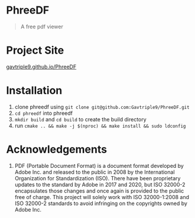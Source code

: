 # PhreeDF

> A free pdf viewer

# Project Site

[gavtriple9.github.io/PhreeDF](https://gavtriple9.github.io/PhreeDF/)

# Installation

1. clone phreedf using `git clone git@github.com:Gavtriple9/PhreeDF.git`
2. `cd phreedf` into phreedf
3. `mkdir build` and `cd build` to create the build directory
4. run `cmake .. && make -j $(nproc) && make install && sudo ldconfig`

# Acknowledgements

1. PDF (Portable Document Format) is a document format developed by Adobe Inc. and released to the public in 2008 by the International Organization for Standardization (ISO). There have been proprietary updates to the standard by Adobe in 2017 and 2020, but ISO 32000-2 encapsulates those changes and once again is provided to the public free of charge. This project will solely work with ISO 32000-1:2008 and ISO 32000-2 standards to avoid infringing on the copyrights owned by Adobe Inc.
